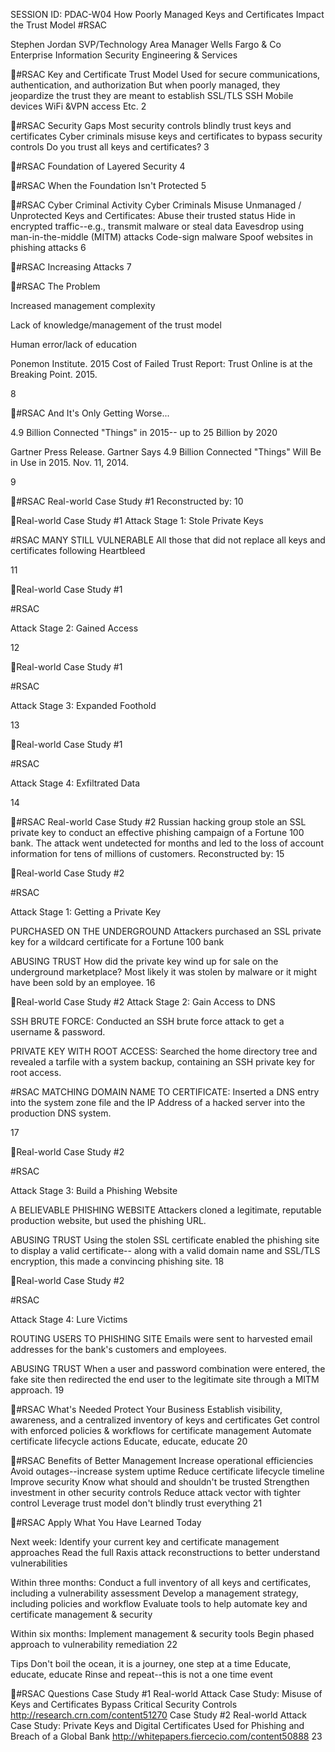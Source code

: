 SESSION ID: PDAC-W04
How Poorly Managed Keys and Certificates Impact the Trust Model
#RSAC

Stephen Jordan
SVP/Technology Area Manager Wells Fargo & Co Enterprise Information Security Engineering & Services

#RSAC
Key and Certificate Trust Model
Used for secure communications, authentication, and authorization
But when poorly managed, they jeopardize the trust they are meant to establish
 SSL/TLS  SSH  Mobile devices  WiFi &VPN access  Etc.
2

#RSAC
Security Gaps
Most security controls blindly trust keys and certificates Cyber criminals misuse keys and certificates to bypass security controls Do you trust all keys and certificates?
3

#RSAC
Foundation of Layered Security
4

#RSAC
When the Foundation Isn't Protected
5

#RSAC
Cyber Criminal Activity
Cyber Criminals Misuse Unmanaged / Unprotected Keys and Certificates:
Abuse their trusted status Hide in encrypted traffic--e.g., transmit malware or steal data Eavesdrop using man-in-the-middle (MITM) attacks Code-sign malware Spoof websites in phishing attacks
6

#RSAC
Increasing Attacks
7

#RSAC
The Problem

Increased management complexity

Lack of knowledge/management of the trust model

Human error/lack of education

Ponemon Institute. 2015 Cost of Failed Trust Report: Trust Online is at the Breaking Point. 2015.

8

#RSAC
And It's Only Getting Worse...

4.9 Billion Connected "Things" in 2015-- up to 25 Billion by 2020

Gartner Press Release. Gartner Says 4.9 Billion Connected "Things" Will Be in Use in 2015. Nov. 11, 2014.

9

#RSAC
Real-world Case Study #1
Reconstructed by:
10

Real-world Case Study #1
Attack Stage 1: Stole Private Keys

#RSAC
MANY STILL VULNERABLE All those that did not replace all keys and certificates following Heartbleed

11

Real-world Case Study #1

#RSAC

Attack Stage 2: Gained Access

12

Real-world Case Study #1

#RSAC

Attack Stage 3: Expanded Foothold

13

Real-world Case Study #1

#RSAC

Attack Stage 4: Exfiltrated Data

14

#RSAC
Real-world Case Study #2
Russian hacking group stole an SSL private key to conduct an effective phishing campaign of a Fortune 100 bank. The attack went undetected for months and led to the loss of account information for tens of millions of customers.
Reconstructed by:
15

Real-world Case Study #2

#RSAC

Attack Stage 1: Getting a Private Key

PURCHASED ON THE UNDERGROUND Attackers purchased an SSL private key for a wildcard certificate for a Fortune 100 bank

ABUSING TRUST How did the private key wind up for sale on the underground marketplace? Most likely it was stolen by malware or it might have been sold by an employee.
16

Real-world Case Study #2
Attack Stage 2: Gain Access to DNS

SSH BRUTE FORCE: Conducted an SSH brute force attack to get a username & password.

PRIVATE KEY WITH ROOT ACCESS: Searched the home directory tree and revealed a tarfile with a system backup, containing an SSH private key for root access.

#RSAC
MATCHING DOMAIN NAME TO CERTIFICATE: Inserted a DNS entry into the system zone file and the IP Address of a hacked server into the production DNS system.

17

Real-world Case Study #2

#RSAC

Attack Stage 3: Build a Phishing Website

A BELIEVABLE PHISHING WEBSITE Attackers cloned a legitimate, reputable production website, but used the phishing URL.

ABUSING TRUST Using the stolen SSL certificate enabled the phishing site to display a valid certificate-- along with a valid domain name and SSL/TLS encryption, this made a convincing phishing site.
18

Real-world Case Study #2

#RSAC

Attack Stage 4: Lure Victims

ROUTING USERS TO PHISHING SITE Emails were sent to harvested email addresses for the bank's customers and employees.

ABUSING TRUST When a user and password combination were entered, the fake site then redirected the end user to the legitimate site through a MITM approach.
19

#RSAC
What's Needed
Protect Your Business
Establish visibility, awareness, and a centralized inventory of keys and certificates Get control with enforced policies & workflows for certificate management Automate certificate lifecycle actions Educate, educate, educate
20

#RSAC
Benefits of Better Management
Increase operational efficiencies
 Avoid outages--increase system uptime  Reduce certificate lifecycle timeline
Improve security
 Know what should and shouldn't be trusted  Strengthen investment in other security controls  Reduce attack vector with tighter control  Leverage trust model  don't blindly trust everything
21

#RSAC
Apply What You Have Learned Today

Next week:
Identify your current key and certificate management approaches Read the full Raxis attack reconstructions to better understand vulnerabilities

Within three months:
Conduct a full inventory of all keys and certificates, including a vulnerability assessment Develop a management strategy, including policies and workflow Evaluate tools to help automate key and certificate management & security

Within six months:
Implement management & security tools Begin phased approach to vulnerability remediation
22

Tips  Don't boil the ocean, it is a
journey, one step at a time  Educate, educate, educate  Rinse and repeat--this is not
a one time event

#RSAC
Questions
Case Study #1
Real-world Attack Case Study: Misuse of Keys and Certificates Bypass Critical Security Controls http://research.crn.com/content51270
Case Study #2
Real-world Attack Case Study: Private Keys and Digital Certificates Used for Phishing and Breach of a Global Bank http://whitepapers.fiercecio.com/content50888
23

